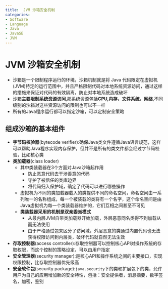 ```yaml
---
title:  JVM 沙箱安全机制
categories:
- Software
- Language
- Java
- JavaSE
- JVM
---
```

#  JVM 沙箱安全机制

- 沙箱是一个限制程序运行的环境，沙箱机制就是将 Java 代码限定在虚拟机(JVM)特定的运行范围中，并且严格限制代码对本地系统资源访问，通过这样的措施来保证对代码的有效隔离，防止对本地系统造成破坏
- 沙箱**主要限制系统资源访问**,那系统资源包括**CPU,内存，文件系统，网络**,不同级别的沙箱对这些资源访问的限制也可以不一样
- 所有的Java程序运行都可以指定沙箱，可以定制安全策略

## 组成沙箱的基本组件

- **字节码校验器**(bytecode verifier):确保Java类文件遵循Java语言规范，这样可以帮助Java程序实现内存保护，但并不是所有的类文件都会经过字节码校验，比如核心类
- **类加载器**(class loader)
  - 其中类装载器在3个方面对Java沙箱起作用
    - 防止恶意代码去干涉善意的代码
    - 守护了被信任的类库边界
    - 将代码归入保护域，确定了代码可以进行哪些操作
  - 虚拟机为不同的类加载器载入的类提供不同的命名空间，命名空间由一系列唯一的名称组成，每一个被装载的类将有一个名字，这个命名空间是由Java虚拟机为每一个类装载器维护的，它们互相之间甚至不可见
  - **类装载器采用的机制是双亲委派模式**
    - 从最内层JVM自带类加载器开始加载，外层恶意同名类得不到加载从而无法使用
    - 由于严格通过包来区分了访问域，外层恶意的类通过内置代码也无法获得权限访问到内层类，破坏代码就自然无法生效
- **存取控制器**(access controller):存取控制器可以控制核心API对操作系统的存取权限，而这个控制的策略设定，可以由用户指定
- **安全管理器**(security manager):是核心API和操作系统之间的主要接口，实现权限控制，比存取控制器优先级高
- **安全软件包**(security package):`java.security`下的类和扩展包下的类，允许用户为自己的应用增加新的安全特性，包括：安全提供者，消息摘要，数字签名，加密，鉴别